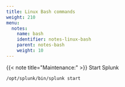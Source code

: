```yaml
---
title: Linux Bash commands
weight: 210
menu:
  notes:
    name: bash
    identifier: notes-linux-bash
    parent: notes-bash
    weight: 10
---
```


<div style="display: block; width: 100%; max-width: none;">

<!-- Maintenance: -->
{{< note title="Maintenance:" >}}
Start Splunk
```bash
/opt/splunk/bin/splunk start
```

</div>